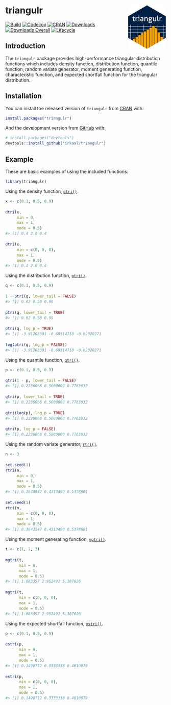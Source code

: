 
<!-- README.md is generated from README.Rmd. Please edit that file -->

# triangulr <a href="https://irkaal.github.io/triangulr/"><img src="man/figures/logo.png" align="right" height="139" /></a>

[![Build](https://github.com/irkaal/triangulr/workflows/R-CMD-check/badge.svg)](https://github.com/irkaal/triangulr/actions)
[![Codecov](https://codecov.io/gh/irkaal/triangulr/branch/master/graph/badge.svg)](https://codecov.io/gh/irkaal/triangulr?branch=master)
[![CRAN](https://www.r-pkg.org/badges/version/triangulr)](https://cran.r-project.org/package=triangulr)
[![Downloads](https://cranlogs.r-pkg.org/badges/triangulr)](https://cran.r-project.org/package=triangulr)
[![Downloads
Overall](https://cranlogs.r-pkg.org/badges/grand-total/triangulr)](https://cran.r-project.org/package=triangulr)
[![Lifecycle](https://img.shields.io/badge/lifecycle-stable-brightgreen.svg)](https://www.tidyverse.org/lifecycle/#stable)

## Introduction

The `triangulr` package provides high-performance triangular
distribution functions which includes density function, distribution
function, quantile function, random variate generator, moment generating
function, characteristic function, and expected shortfall function for
the triangular distribution.

## Installation

You can install the released version of `triangulr` from
[CRAN](https://CRAN.R-project.org) with:

``` r
install.packages("triangulr")
```

And the development version from [GitHub](https://github.com/) with:

``` r
# install.packages("devtools")
devtools::install_github("irkaal/triangulr")
```

## Example

These are basic examples of using the included functions:

``` r
library(triangulr)
```

Using the density function,
[`dtri()`](https://irkaal.github.io/triangulr/reference/Triangular.html).

``` r
x <- c(0.1, 0.5, 0.9)

dtri(x,
     min = 0,
     max = 1,
     mode = 0.5)
#> [1] 0.4 2.0 0.4

dtri(x,
     min = c(0, 0, 0),
     max = 1,
     mode = 0.5)
#> [1] 0.4 2.0 0.4
```

Using the distribution function,
[`ptri()`](https://irkaal.github.io/triangulr/reference/Triangular.html).

``` r
q <- c(0.1, 0.5, 0.9)

1 - ptri(q, lower_tail = FALSE)
#> [1] 0.02 0.50 0.98

ptri(q, lower_tail = TRUE)
#> [1] 0.02 0.50 0.98

ptri(q, log_p = TRUE)
#> [1] -3.91202301 -0.69314718 -0.02020271

log(ptri(q, log_p = FALSE))
#> [1] -3.91202301 -0.69314718 -0.02020271
```

Using the quantile function,
[`qtri()`](https://irkaal.github.io/triangulr/reference/Triangular.html).

``` r
p <- c(0.1, 0.5, 0.9)

qtri(1 - p, lower_tail = FALSE)
#> [1] 0.2236068 0.5000000 0.7763932

qtri(p, lower_tail = TRUE)
#> [1] 0.2236068 0.5000000 0.7763932

qtri(log(p), log_p = TRUE)
#> [1] 0.2236068 0.5000000 0.7763932

qtri(p, log_p = FALSE)
#> [1] 0.2236068 0.5000000 0.7763932
```

Using the random variate generator,
[`rtri()`](https://irkaal.github.io/triangulr/reference/Triangular.html).

``` r
n <- 3

set.seed(1)
rtri(n,
     min = 0,
     max = 1,
     mode = 0.5)
#> [1] 0.3643547 0.4313490 0.5378601

set.seed(1)
rtri(n,
     min = c(0, 0, 0),
     max = 1,
     mode = 0.5)
#> [1] 0.3643547 0.4313490 0.5378601
```

Using the moment generating function,
[`mgtri()`](https://irkaal.github.io/triangulr/reference/Triangular.html).

``` r
t <- c(1, 2, 3)

mgtri(t,
      min = 0,
      max = 1,
      mode = 0.5)
#> [1] 1.683357 2.952492 5.387626

mgtri(t,
      min = c(0, 0, 0),
      max = 1,
      mode = 0.5)
#> [1] 1.683357 2.952492 5.387626
```

Using the expected shortfall function,
[`estri()`](https://irkaal.github.io/triangulr/reference/Triangular.html).

``` r
p <- c(0.1, 0.5, 0.9)

estri(p,
      min = 0,
      max = 1,
      mode = 0.5)
#> [1] 0.1490712 0.3333333 0.4610079

estri(p,
      min = c(0, 0, 0),
      max = 1,
      mode = 0.5)
#> [1] 0.1490712 0.3333333 0.4610079
```
